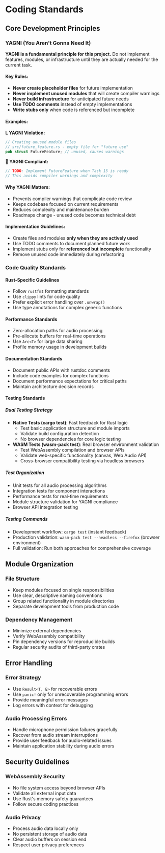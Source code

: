 # Coding Standards

## Core Development Principles

### YAGNI (You Aren't Gonna Need It)

**YAGNI is a fundamental principle for this project.** Do not implement features, modules, or infrastructure until they are actually needed for the current task.

#### Key Rules:
- **Never create placeholder files** for future implementation
- **Never implement unused modules** that will create compiler warnings
- **Never build infrastructure** for anticipated future needs
- **Use TODO comments** instead of empty implementations
- **Write stubs only** when code is referenced but incomplete

#### Examples:

**L YAGNI Violation:**
```rust
// Creating unused module files
// src/future_feature.rs - empty file for "future use"
pub struct FutureFeature; // unused, causes warnings
```

** YAGNI Compliant:**
```rust
// TODO: Implement FutureFeature when Task 15 is ready
// This avoids compiler warnings and complexity
```

#### Why YAGNI Matters:
- Prevents compiler warnings that complicate code review
- Keeps codebase focused on current requirements
- Reduces complexity and maintenance burden
- Roadmaps change - unused code becomes technical debt

#### Implementation Guidelines:
- Create files and modules **only when they are actively used**
- Use TODO comments to document planned future work
- Implement stubs only for **referenced but incomplete** functionality
- Remove unused code immediately during refactoring

### Code Quality Standards

#### Rust-Specific Guidelines
- Follow `rustfmt` formatting standards
- Use `clippy` lints for code quality
- Prefer explicit error handling over `.unwrap()`
- Use type annotations for complex generic functions

#### Performance Standards
- Zero-allocation paths for audio processing
- Pre-allocate buffers for real-time operations
- Use `Arc<T>` for large data sharing
- Profile memory usage in development builds

#### Documentation Standards
- Document public APIs with rustdoc comments
- Include code examples for complex functions
- Document performance expectations for critical paths
- Maintain architecture decision records

#### Testing Standards

##### Dual Testing Strategy
- **Native Tests (cargo test)**: Fast feedback for Rust logic
  - Test basic application structure and module imports
  - Validate build configuration detection
  - No browser dependencies for core logic testing
- **WASM Tests (wasm-pack test)**: Real browser environment validation
  - Test WebAssembly compilation and browser APIs
  - Validate web-specific functionality (canvas, Web Audio API)
  - Cross-browser compatibility testing via headless browsers

##### Test Organization
- Unit tests for all audio processing algorithms
- Integration tests for component interactions  
- Performance tests for real-time requirements
- Module structure validation for YAGNI compliance
- Browser API integration testing

##### Testing Commands
- Development workflow: `cargo test` (instant feedback)
- Production validation: `wasm-pack test --headless --firefox` (browser environment)
- Full validation: Run both approaches for comprehensive coverage

## Module Organization

### File Structure
- Keep modules focused on single responsibilities
- Use clear, descriptive naming conventions
- Group related functionality in module directories
- Separate development tools from production code

### Dependency Management
- Minimize external dependencies
- Verify WebAssembly compatibility
- Pin dependency versions for reproducible builds
- Regular security audits of third-party crates

## Error Handling

### Error Strategy
- Use `Result<T, E>` for recoverable errors
- Use `panic!` only for unrecoverable programming errors
- Provide meaningful error messages
- Log errors with context for debugging

### Audio Processing Errors
- Handle microphone permission failures gracefully
- Recover from audio stream interruptions
- Provide user feedback for audio-related issues
- Maintain application stability during audio errors

## Security Guidelines

### WebAssembly Security
- No file system access beyond browser APIs
- Validate all external input data
- Use Rust's memory safety guarantees
- Follow secure coding practices

### Audio Privacy
- Process audio data locally only
- No persistent storage of audio data
- Clear audio buffers on session end
- Respect user privacy preferences